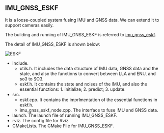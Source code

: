## IMU_GNSS_ESKF

It is a loose-coupled system fusing IMU and GNSS data. We can extend it to support cameras easily. 

The building and running of IMU_GNSS_ESKF is referred to [imu_gnss_eskf](https://github.com/zouyajing/imu_gnss_eskf).

The detail of IMU_GNSS_ESKF is shown below:

![ESKF](https://github.com/zouyajing/PhD_document_for_navlab/blob/main/imgs/ESKF_.png)

* include.
  * utils.h. It includes the data structure of IMU data, GNSS data and the state, and also the functions to convert between LLA and ENU, and so3 to SO3.
  * eskf.h. It contains the state and noises of the IMU, and also the essential functions: 1. initialize; 2. predict; 3. update.
* src.
  * eskf.cpp. It contains the imprlmentation of the essential functions in eskf.h.
  * imu_gnss_eskf_node.cpp. The interface to fuse IMU and GNSS data.
* launch. The launch file of running IMU_GNSS_ESKF.
* rviz. The config file for Rviz.
* CMakeLists. The CMake File for IMU_GNSS_ESKF.
  
  

